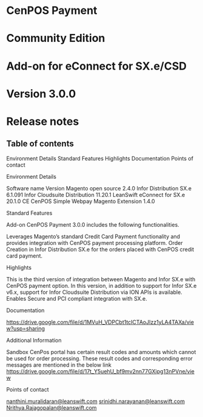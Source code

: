 
# CenPOS Payment
# Community Edition

# Add-on for eConnect for SX.e/CSD



# Version 3.0.0 


# Release notes



## Table of contents

Environment Details
Standard Features
Highlights
Documentation
Points of contact




Environment Details


Software name
Version
Magento open source
2.4.0
Infor Distribution SX.e 
6.1.091
Infor Cloudsuite Distribution 
11.20.1
LeanSwift eConnect for SX.e
20.1.0 CE
CenPOS Simple Webpay Magento Extension
1.4.0
	

Standard Features

Add-on CenPOS Payment 3.0.0 includes the following functionalities.

Leverages Magento’s standard Credit Card Payment functionality and provides integration with CenPOS payment processing platform.
Order Creation in Infor Distribution SX.e for the orders placed with CenPOS credit card payment. 



Highlights

This is the third version of integration between Magento and Infor SX.e with CenPOS payment option.
In this version, in addition to support for Infor SX.e v6.x, support for Infor Cloudsuite Distribution via ION APIs is available. 
Enables Secure and PCI compliant integration with SX.e.







Documentation

https://drive.google.com/file/d/1MVuH_VDPCbt1tcICTAoJIzz1yLA4TAXa/view?usp=sharing

Additional Information

Sandbox CenPos portal has certain result codes and amounts which cannot be used for order processing. These result codes and corresponding error messages are mentioned in the below link
https://drive.google.com/file/d/17t_Y5uehU_bf9mv2nn77GXipg13nPVne/view


Points of contact

nanthini.muralidaran@leanswift.com
srinidhi.narayanan@leanswift.com
Nrithya.Rajagopalan@leanswift.com
